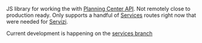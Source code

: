 JS library for working the with [Planning Center API](https://planningcenter.github.io/api-docs/). Not remotely close to production ready. Only supports a handful of [Services](https://planningcenter.github.io/api-docs/#pco-services) routes right now that were needed for [Servizi](https://github.com/adamtootle/servizi).

Current development is happening on the [services branch](https://github.com/adamtootle/pco-js/tree/serivces)